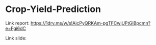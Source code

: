 # Crop-Yield-Prediction

Link report: https://1drv.ms/w/s!AicPyQRKAm-pgTFCwjUFtGlBpcmn?e=Fgi6dC

Link slide: 
